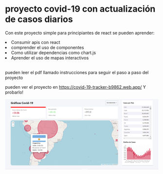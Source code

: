 <h1>proyecto covid-19 con actualización de casos diarios</h1>
<p>Con este proyecto simple para principiantes de react se pueden aprender:</p>
<li>Consumir apis con react</li>
  <li>comprender el uso de componentes</li>
  <li>Como utilizar dependencias como chart.js</li>
  <li>Aprender el uso de mapas interactivos</li>
 <br> 
 <p>pueden leer el pdf llamado instrucciones para seguir el paso a paso del proyecto</p>
 

<span> pueden ver el proyecto en </span><a href="https://covid-19-tracker-b9862.web.app/" target="_blank">https://covid-19-tracker-b9862.web.app/  </a> <span> Y probarlo! </span>


<img align="center" src="https://github.com/deza395/covid-tracker/blob/main/covid-tracker.png?raw=true"/>
